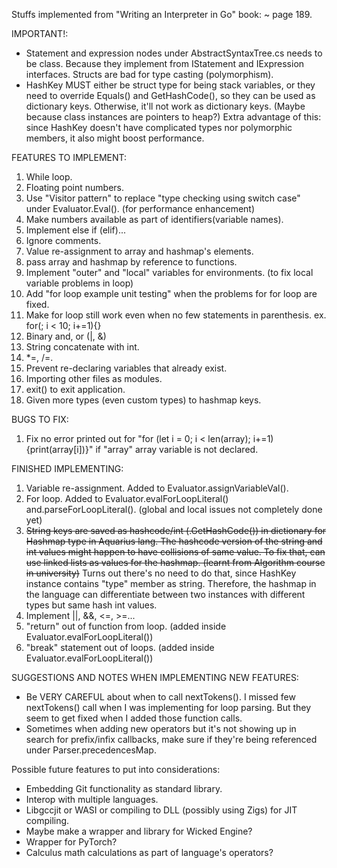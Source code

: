 ﻿Stuffs implemented from "Writing an Interpreter in Go" book:
    ~ page 189.

IMPORTANT!:
- Statement and expression nodes under AbstractSyntaxTree.cs needs to be class. 
Because they implement from IStatement and IExpression interfaces. Structs are
bad for type casting (polymorphism).
- HashKey MUST either be struct type for being stack variables, or they need to override Equals() and GetHashCode(),
so they can be used as dictionary keys. Otherwise, it'll not work as dictionary keys. (Maybe because class instances are pointers to heap?)
Extra advantage of this: since HashKey doesn't have complicated types nor polymorphic members, it also might boost performance.

FEATURES TO IMPLEMENT:

1. While loop.
2. Floating point numbers.
3. Use "Visitor pattern" to replace "type checking using switch case" under Evaluator.Eval(). (for performance enhancement)
4. Make numbers available as part of identifiers(variable names).
5. Implement else if (elif)...
6. Ignore comments.
7. Value re-assignment to array and hashmap's elements.
8. pass array and hashmap by reference to functions.
9. Implement "outer" and "local" variables for environments. (to fix local variable problems in loop)
10. Add "for loop example unit testing" when the problems for for loop are fixed.
11. Make for loop still work even when no few statements in parenthesis. ex. for(; i < 10; i+=1){}
12. Binary and, or (|, &)
13. String concatenate with int.
14. *=, /=.
15. Prevent re-declaring variables that already exist.
16. Importing other files as modules.
17. exit() to exit application.
18. Given more types (even custom types) to hashmap keys.

BUGS TO FIX:

1. Fix no error printed out for "for (let i = 0; i < len(array); i+=1) {print(array[i])}" if "array" array variable is not declared.

FINISHED IMPLEMENTING:

1. Variable re-assignment. Added to Evaluator.assignVariableVal().
2. For loop. Added to Evaluator.evalForLoopLiteral() and.parseForLoopLiteral().  (global and local issues not completely done yet)
3. ~~String keys are saved as hashcode/int (.GetHashCode()) in dictionary for Hashmap type in Aquarius lang.
   The hashcode version of the string and int values might happen to have collisions of same value. To fix
   that, can use linked lists as values for the hashmap. (learnt from Algorithm course in university)~~
   Turns out there's no need to do that, since HashKey instance contains "type" member as string. Therefore,
   the hashmap in the language can differentiate between two instances with different types but same hash int values.
4. Implement ||, &&, <=, >=...
5. "return" out of function from loop. (added inside Evaluator.evalForLoopLiteral())
6. "break" statement out of loops. (added inside Evaluator.evalForLoopLiteral())

SUGGESTIONS AND NOTES WHEN IMPLEMENTING NEW FEATURES:

- Be VERY CAREFUL about when to call nextTokens(). I missed few nextTokens() call when I was implementing for loop parsing.
  But they seem to get fixed when I added those function calls.
- Sometimes when adding new operators but it's not showing up in search for prefix/infix callbacks, make sure if they're being 
  referenced under Parser.precedencesMap.

Possible future features to put into considerations:

- Embedding Git functionality as standard library.
- Interop with multiple languages.
- Libgccjit or WASI or compiling to DLL (possibly using Zigs) for JIT compiling.
- Maybe make a wrapper and library for Wicked Engine?
- Wrapper for PyTorch?
- Calculus math calculations as part of language's operators?
